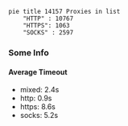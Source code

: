
```mermaid
pie title 14157 Proxies in list
    "HTTP" : 10767
    "HTTPS": 1063
    "SOCKS" : 2597
```

### Some Info
#### Average Timeout

- mixed: 2.4s
- http: 0.9s
- https: 8.6s
- socks: 5.2s